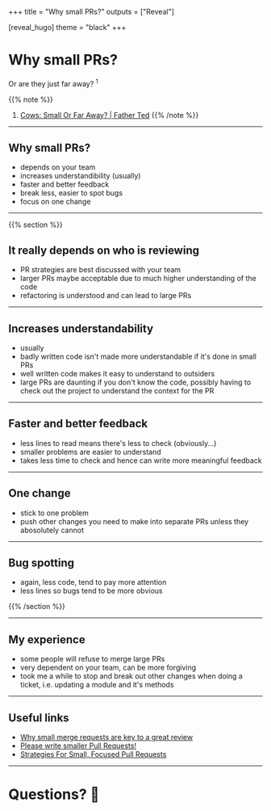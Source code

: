 +++
title = "Why small PRs?"
outputs = ["Reveal"]

[reveal_hugo]
theme = "black"
+++

# Why small PRs?

Or are they just far away? <sup>1</sup>

{{% note %}}
1. [Cows: Small Or Far Away? | Father Ted](https://www.youtube.com/watch?v=MMiKyfd6hA0&ab_channel=Channel4)
{{% /note %}}

---

## Why small PRs?

- depends on your team
- increases understandibility (usually) 
- faster and better feedback
- break less, easier to spot bugs
- focus on one change

---

{{% section %}}
## It really depends on who is reviewing

- PR strategies are best discussed with your team
- larger PRs maybe acceptable due to much higher understanding of the code
- refactoring is understood and can lead to large PRs

---

## Increases understandability

- usually
- badly written code isn't made more understandable if it's done in small PRs
- well written code makes it easy to understand to outsiders
- large PRs are daunting if you don't know the code, possibly having to check out the project to understand the context for the PR

---

## Faster and better feedback

- less lines to read means there's less to check (obviously...)
- smaller problems are easier to understand
- takes less time to check and hence can write more meaningful feedback

---

## One change

- stick to one problem
- push other changes you need to make into separate PRs unless they abosolutely cannot

---

## Bug spotting

- again, less code, tend to pay more attention
- less lines so bugs tend to be more obvious


{{% /section %}}

---

## My experience

- some people will refuse to merge large PRs
- very dependent on your team, can be more forgiving
- took me a while to stop and break out other changes when doing a ticket, i.e. updating a module and it's methods

---

## Useful links

- [Why small merge requests are key to a great review](https://about.gitlab.com/blog/2021/03/18/iteration-and-code-review/)
- [Please write smaller Pull Requests!](https://blog.devgenius.io/please-write-smaller-pull-requests-5988da5e8e5f)
- [Strategies For Small, Focused Pull Requests](https://artsy.github.io/blog/2021/03/09/strategies-for-small-focused-pull-requests/)

---

# Questions? 🤔

